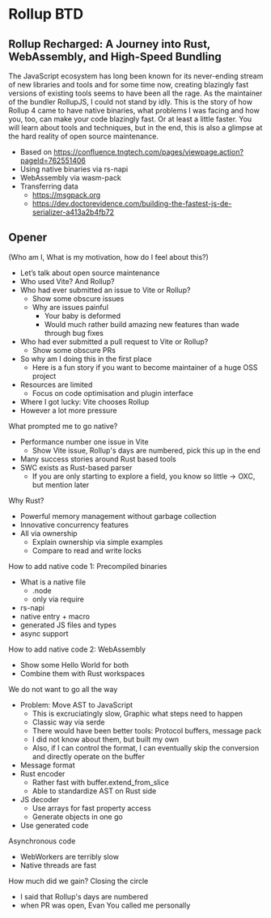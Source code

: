 # Rollup BTD

## Rollup Recharged: A Journey into Rust, WebAssembly, and High-Speed Bundling

The JavaScript ecosystem has long been known for its never-ending stream of new libraries and tools and for some time now, creating blazingly fast versions of existing tools seems to have been all the rage. As the maintainer of the bundler RollupJS, I could not stand by idly.
This is the story of how Rollup 4 came to have native binaries, what problems I was facing and how you, too, can make your code blazingly fast. Or at least a little faster. You will learn about tools and techniques, but in the end, this is also a glimpse at the hard reality of open source maintenance.

* Based on https://confluence.tngtech.com/pages/viewpage.action?pageId=762551406
* Using native binaries via rs-napi
* WebAssembly via wasm-pack
* Transferring data
    * https://msgpack.org
    * https://dev.doctorevidence.com/building-the-fastest-js-de-serializer-a413a2b4fb72

## Opener
(Who am I, What is my motivation, how do I feel about this?)
* Let’s talk about open source maintenance
* Who used Vite? And Rollup?
* Who had ever submitted an issue to Vite or Rollup?
    * Show some obscure issues
    * Why are issues painful
        * Your baby is deformed
        * Would much rather build amazing new features than wade through bug fixes
* Who had ever submitted a pull request to Vite or Rollup?
    * Show some obscure PRs
* So why am I doing this in the first place
    * Here is a fun story if you want to become maintainer of a huge OSS project
* Resources are limited
    * Focus on code optimisation and plugin interface
* Where I got lucky: Vite chooses Rollup
* However a lot more pressure

What prompted me to go native?
* Performance number one issue in Vite
    * Show Vite issue, Rollup's days are numbered, pick this up in the end
* Many success stories around Rust based tools
* SWC exists as Rust-based parser
    * If you are only starting to explore a field, you know so little -> OXC, but mention later

Why Rust?
* Powerful memory management without garbage collection
* Innovative concurrency features
* All via ownership
    * Explain ownership via simple examples
    * Compare to read and write locks

How to add native code 1: Precompiled binaries
* What is a native file
    * .node
    * only via require
* rs-napi
* native entry + macro
* generated JS files and types
* async support

How to add native code 2: WebAssembly
* Show some Hello World for both
* Combine them with Rust workspaces

We do not want to go all the way
* Problem: Move AST to JavaScript
    * This is excruciatingly slow, Graphic what steps need to happen
    * Classic way via serde
    * There would have been better tools: Protocol buffers, message pack
    * I did not know about them, but built my own
    * Also, if I can control the format, I can eventually skip the conversion and directly operate on the buffer
* Message format
* Rust encoder
    * Rather fast with buffer.extend_from_slice
    * Able to standardize AST on Rust side
* JS decoder
    * Use arrays for fast property access
    * Generate objects in one go
* Use generated code

Asynchronous code
* WebWorkers are terribly slow
* Native threads are fast

How much did we gain?
Closing the circle
* I said that Rollup's days are numbered
* when PR was open, Evan You called me personally 

